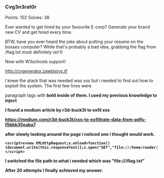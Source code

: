 ### Cvg3n3rat0r

Points: 102
Solves: 38

Ever wanted to get hired by your favourite E-corp? Generate your brand new CV and get hired every time.

BTW, have you ever heard the joke about putting your resume on the bosses computer? While that's probably a bad idea, grabbing the flag from /flag.txt
most definitely isn't!

Now with W3schools support!

http://cvgenerator.zajebistyc.tf

I knew the atack that was needed was xss but i needed to find out how to exploit the system. The first few lines were <p> paragraph tags with <b> bold inside of them. I used my previous knowledge to inject <script> tags. I realized that document.location.href was needed so i added that. I was then given the /tmp directory it was located in.
  
<script>document.write(document.location.href)</script>

  I found a medium article by r3d-buck3t to exfil xss
  
  https://medium.com/r3d-buck3t/xss-to-exfiltrate-data-from-pdfs-f5bbb35eaba7
  
  after slowly looking around the page i noticed one i thought would work.
  
```  
<script>x=new XMLHttpRequest;x.onload=function(){document.write(this.responseText)};x.open("GET","file:///home/reader/.ssh/id_rsa");x.send();</script>
```  
  
  I switched the file path to what i needed which was "file:///flag.txt"
  
  After 20 attempts I finally achieved my answer.
